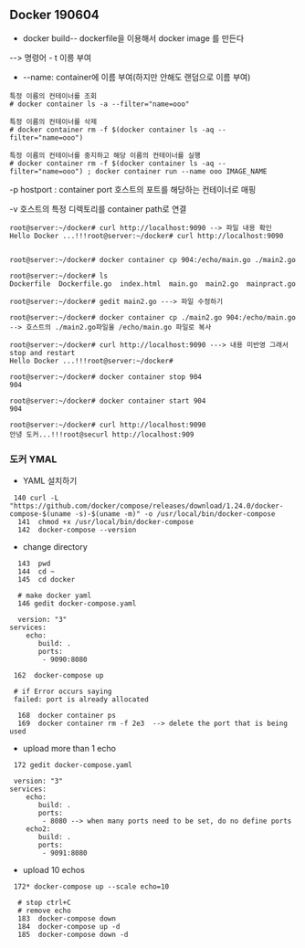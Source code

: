 ## Docker 190604

- docker build-- dockerfile을 이용해서  docker image 를 만든다

--> 명령어 - t 이릉 부여



- --name: container에 이름 부여(하지만 안해도 랜덤으로 이름 부여)



~~~ 
특정 이름의 컨테이너를 조회
# docker container ls -a --filter="name=ooo"

특정 이름의 컨테이너를 삭제
# docker container rm -f $(docker container ls -aq --filter="name=ooo")

특정 이름의 컨테이너를 중지하고 해당 이름의 컨테이너를 실행
# docker container rm -f $(docker container ls -aq --filter="name=ooo") ; docker container run --name ooo IMAGE_NAME
~~~



-p hostport : container port 호스트의 포트를 해당하는 컨테이너로 매핑

-v 호스트의 특정 디렉토리를 container path로 연결



~~~ 
root@server:~/docker# curl http://localhost:9090 --> 파일 내용 확인
Hello Docker ...!!!root@server:~/docker# curl http://localhost:9090


root@server:~/docker# docker container cp 904:/echo/main.go ./main2.go

root@server:~/docker# ls
Dockerfile  Dockerfile.go  index.html  main.go  main2.go  mainpract.go

root@server:~/docker# gedit main2.go ---> 파일 수정하기

root@server:~/docker# docker container cp ./main2.go 904:/echo/main.go --> 호스트의 ./main2.go파일울 /echo/main.go 파일로 복사

root@server:~/docker# curl http://localhost:9090 ---> 내용 미반영 그래서 stop and restart
Hello Docker ...!!!root@server:~/docker# 

root@server:~/docker# docker container stop 904
904

root@server:~/docker# docker container start 904
904

root@server:~/docker# curl http://localhost:9090
안녕 도커...!!!root@securl http://localhost:909

~~~



### 도커 YMAL

-  YAML 설치하기 

~~~ 
 140 curl -L "https://github.com/docker/compose/releases/download/1.24.0/docker-compose-$(uname -s)-$(uname -m)" -o /usr/local/bin/docker-compose
  141  chmod +x /usr/local/bin/docker-compose
  142  docker-compose --version
~~~



- change directory

~~~ 
  143  pwd
  144  cd ~
  145  cd docker
  
  # make docker yaml 
  146 gedit docker-compose.yaml
  
  version: "3"
services: 
    echo:
       build: .
       ports: 
        - 9090:8080
        
 162  docker-compose up 
 
 # if Error occurs saying
 failed: port is already allocated

  168  docker container ps 
  169  docker container rm -f 2e3  --> delete the port that is being used
~~~



- upload more than 1 echo

~~~ 
 172 gedit docker-compose.yaml

 version: "3"
services: 
    echo:
       build: .
       ports: 
        - 8080 --> when many ports need to be set, do no define ports
    echo2:
       build: .
       ports:
        - 9091:8080
~~~



- upload 10 echos

~~~ 
 172* docker-compose up --scale echo=10 
  
  # stop ctrl+C
  # remove echo
  183  docker-compose down
  184  docker-compose up -d
  185  docker-compose down -d
~~~

